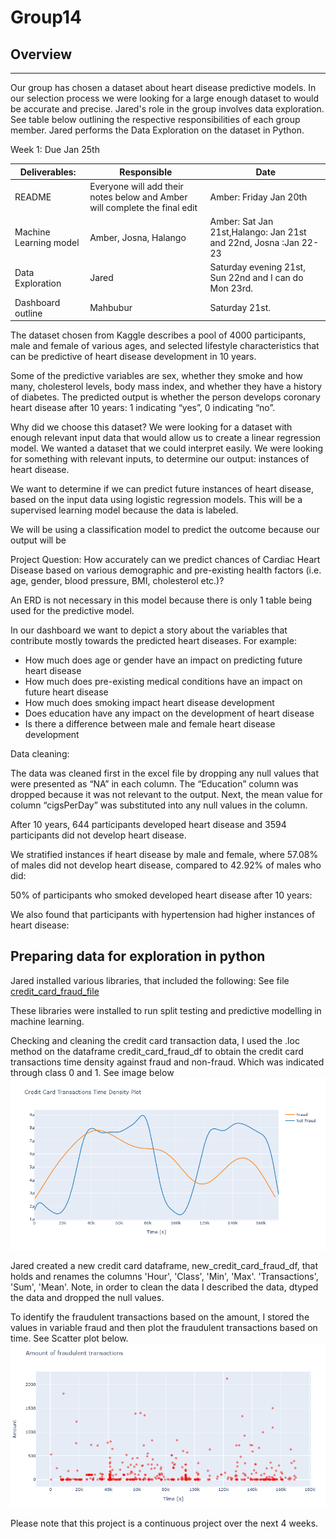 # Group14

## Overview
---
Our group has chosen a dataset about heart disease predictive models. In our selection process we were looking for a large enough dataset to would be accurate and precise. Jared's role in the group involves data exploration. See table below outlining the respective responsibilities of each group member. Jared performs the Data Exploration on the dataset in Python. 

Week 1: Due Jan 25th

|Deliverables:|	Responsible|	Date|
| ----------------------- | ---------------------------------------- |--------------------------|
|README|	Everyone will add their notes below and Amber will complete the final edit|	Amber: Friday Jan 20th|
|Machine Learning model|	Amber, Josna, Halango	|Amber: Sat Jan 21st,Halango: Jan 21st and 22nd, Josna :Jan 22-23 |
|Data Exploration	|Jared	|Saturday evening 21st, Sun 22nd and I can do Mon 23rd.|
|Dashboard outline |	Mahbubur	|Saturday 21st. |


The dataset chosen from Kaggle describes a pool of 4000 participants, male and female of various ages, and selected lifestyle characteristics that can be predictive of heart disease development in 10 years. 
 
Some of the predictive variables are sex, whether they smoke and how many, cholesterol levels, body mass index, and whether they have a history of diabetes. The predicted output is whether the person develops coronary heart disease after 10 years: 1 indicating “yes”, 0 indicating “no”. 

Why did we choose this dataset? We were looking for a dataset with enough relevant input data that would allow us to create a linear regression model. We wanted a dataset that we could interpret easily. We were looking for something with relevant inputs, to determine our output: instances of heart disease. 

We want to determine if we can predict future instances of heart disease, based on the input data using logistic regression models. This will be a supervised learning model because the data is labeled. 

We will be using a classification model to predict the outcome because our output will be 

Project Question:
How accurately can we predict chances of Cardiac Heart Disease based on various demographic and pre-existing health factors (i.e. age, gender, blood pressure, BMI, cholesterol etc.)? 

An ERD is not necessary in this model because there is only 1 table being used for the predictive model. 

In our dashboard we want to depict a story about the variables that contribute mostly towards the predicted heart diseases. For example:
  - How much does age or gender have an impact on predicting future heart disease
  - How much does pre-existing medical conditions have an impact on future heart disease
  - How much does smoking impact heart disease development
  - Does education have any impact on the development of heart disease
  - Is there a difference between male and female heart disease development

Data cleaning:

The data was cleaned first in the excel file by dropping any null values that were presented as “NA” in each column. The “Education” column was dropped because it was not relevant to the output. Next, the mean value for column “cigsPerDay” was substituted into any null values in the column. 

After 10 years, 644 participants developed heart disease and 3594 participants did not develop heart disease. 		

We stratified instances if heart disease by male and female, where 57.08% of males did not develop heart disease, compared to 42.92% of males who did:


50% of participants who smoked developed heart disease after 10 years:


We also found that participants with hypertension had higher instances of heart disease:



## Preparing data for exploration in python

Jared installed various libraries, that included the following: See file [credit_card_fraud_file](https://github.com/mueeze/Group14/blob/Jared-Murray/Credit_card_fraud.ipynb)

These libraries were installed to run split testing and predictive modelling in machine learning. 

Checking and cleaning the credit card transaction data, I used the .loc method on the dataframe credit_card_fraud_df to obtain the credit card transactions time density against fraud and non-fraud. Which was indicated through class 0 and 1. 
See image below
![](https://github.com/mueeze/Group14/blob/Jared-Murray/Credit%20Card%20Transactions%20Time%20Density%20Plot.png)

Jared created a new credit card dataframe, new_credit_card_fraud_df, that holds and renames the columns 'Hour', 'Class', 'Min', 'Max'. 'Transactions', 'Sum', 'Mean'. Note, in order to clean the data I described the data, dtyped the data and dropped the null values. 

To identify the fraudulent transactions based on the amount, I stored the values in variable fraud and then plot the fraudulent transactions based on time. See Scatter plot below.
![](https://github.com/mueeze/Group14/blob/Jared-Murray/Amount%20of%20fraudulent%20transactions.png)

Please note that this project is a continuous project over the next 4 weeks. 
